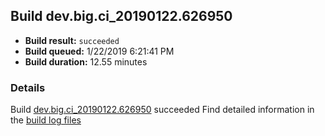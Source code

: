 ## Build dev.big.ci_20190122.626950
- **Build result:** `succeeded`
- **Build queued:** 1/22/2019 6:21:41 PM
- **Build duration:** 12.55 minutes
### Details
Build [dev.big.ci_20190122.626950](https://winappstudio.visualstudio.com/web/build.aspx?pcguid=a4ef43be-68ce-4195-a619-079b4d9834c2&builduri=vstfs%3a%2f%2f%2fBuild%2fBuild%2f26950) succeeded
Find detailed information in the [build log files](https://uwpctdiags.blob.core.windows.net/buildlogs/dev.big.ci_20190122.626950_logs.zip)
